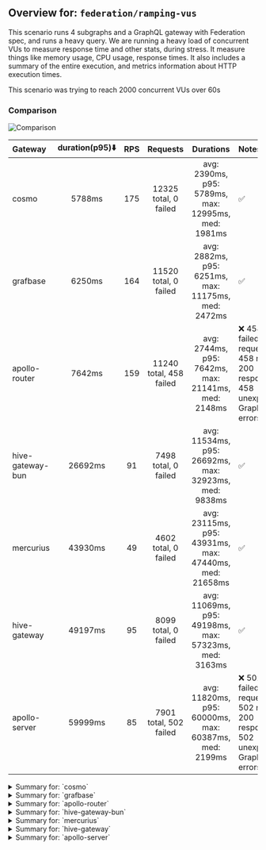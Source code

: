 ## Overview for: `federation/ramping-vus`


This scenario runs 4 subgraphs and a GraphQL gateway with Federation spec, and runs a heavy query. We are running a heavy load of concurrent VUs to measure response time and other stats, during stress. It measure things like memory usage, CPU usage, response times. It also includes a summary of the entire execution, and metrics information about HTTP execution times.


This scenario was trying to reach 2000 concurrent VUs over 60s


### Comparison


<img src="https://imagedelivery.net/KYe9TScr4TldYHA48pczVg/4f51dd13-fbe7-4e03-ea91-1420743b8300/public" alt="Comparison" />


| Gateway          | duration(p95)⬇️ |  RPS  |        Requests         |                       Durations                        | Notes                                                                       |
| :--------------- | :-------------: | :---: | :---------------------: | :----------------------------------------------------: | :-------------------------------------------------------------------------- |
| cosmo            |     5788ms      |  175  |  12325 total, 0 failed  |  avg: 2390ms, p95: 5789ms, max: 12995ms, med: 1981ms   | ✅                                                                           |
| grafbase         |     6250ms      |  164  |  11520 total, 0 failed  |  avg: 2882ms, p95: 6251ms, max: 11175ms, med: 2472ms   | ✅                                                                           |
| apollo-router    |     7642ms      |  159  | 11240 total, 458 failed |  avg: 2744ms, p95: 7642ms, max: 21141ms, med: 2148ms   | ❌ 458 failed requests, 458 non-200 responses, 458 unexpected GraphQL errors |
| hive-gateway-bun |     26692ms     |  91   |  7498 total, 0 failed   | avg: 11534ms, p95: 26692ms, max: 32923ms, med: 9838ms  | ✅                                                                           |
| mercurius        |     43930ms     |  49   |  4602 total, 0 failed   | avg: 23115ms, p95: 43931ms, max: 47440ms, med: 21658ms | ✅                                                                           |
| hive-gateway     |     49197ms     |  95   |  8099 total, 0 failed   | avg: 11069ms, p95: 49198ms, max: 57323ms, med: 3163ms  | ✅                                                                           |
| apollo-server    |     59999ms     |  85   | 7901 total, 502 failed  | avg: 11820ms, p95: 60000ms, max: 60387ms, med: 2199ms  | ❌ 502 failed requests, 502 non-200 responses, 502 unexpected GraphQL errors |



<details>
  <summary>Summary for: `cosmo`</summary>

  **K6 Output**




```
     ✓ response code was 200
     ✓ no graphql errors
     ✓ valid response structure

     █ setup

     checks.........................: 100.00% ✓ 36915      ✗ 0     
     data_received..................: 1.1 GB  15 MB/s
     data_sent......................: 15 MB   209 kB/s
     http_req_blocked...............: avg=223.77ms min=1.5µs   med=3.37µs  max=10.54s p(90)=829.69ms p(95)=1.82s   
     http_req_connecting............: avg=221.66ms min=0s      med=0s      max=10.54s p(90)=821.35ms p(95)=1.82s   
     http_req_duration..............: avg=2.39s    min=3.13ms  med=1.98s   max=12.99s p(90)=4.95s    p(95)=5.78s   
       { expected_response:true }...: avg=2.39s    min=3.13ms  med=1.98s   max=12.99s p(90)=4.95s    p(95)=5.78s   
     http_req_failed................: 0.00%   ✓ 0          ✗ 12325 
     http_req_receiving.............: avg=232.98ms min=32.38µs med=76.64µs max=10.14s p(90)=730.97ms p(95)=1.78s   
     http_req_sending...............: avg=126.36ms min=8.47µs  med=15.22µs max=8.13s  p(90)=201.93ms p(95)=696.45ms
     http_req_tls_handshaking.......: avg=0s       min=0s      med=0s      max=0s     p(90)=0s       p(95)=0s      
     http_req_waiting...............: avg=2.03s    min=3.06ms  med=1.7s    max=11.55s p(90)=4.22s    p(95)=5.2s    
     http_reqs......................: 12325   175.801142/s
     iteration_duration.............: avg=5.53s    min=8.91ms  med=4.57s   max=29.87s p(90)=11.65s   p(95)=14.66s  
     iterations.....................: 12305   175.515866/s
     vus............................: 6       min=6        max=1867
     vus_max........................: 2000    min=2000     max=2000
```


**Performance Overview**


<img src="https://imagedelivery.net/KYe9TScr4TldYHA48pczVg/91c1daf2-b890-49c6-a165-9c39d261d200/public" alt="Performance Overview" />


**Subgraphs Overview**


<img src="https://imagedelivery.net/KYe9TScr4TldYHA48pczVg/5f646efb-8cfb-4095-a8fc-c335e6bddf00/public" alt="Subgraphs Overview" />


**HTTP Overview**


<img src="https://imagedelivery.net/KYe9TScr4TldYHA48pczVg/a6823c22-26e7-4535-771b-ddf7a23b2600/public" alt="HTTP Overview" />


  </details>

<details>
  <summary>Summary for: `grafbase`</summary>

  **K6 Output**




```
     ✓ response code was 200
     ✓ no graphql errors
     ✓ valid response structure

     █ setup

     checks.........................: 100.00% ✓ 34500      ✗ 0     
     data_received..................: 1.0 GB  14 MB/s
     data_sent......................: 14 MB   195 kB/s
     http_req_blocked...............: avg=346.52ms min=1.45µs  med=3.8µs   max=10.52s p(90)=1.42s    p(95)=2.61s 
     http_req_connecting............: avg=343.88ms min=0s      med=0s      max=10.52s p(90)=1.42s    p(95)=2.61s 
     http_req_duration..............: avg=2.88s    min=3.27ms  med=2.47s   max=11.17s p(90)=5.71s    p(95)=6.25s 
       { expected_response:true }...: avg=2.88s    min=3.27ms  med=2.47s   max=11.17s p(90)=5.71s    p(95)=6.25s 
     http_req_failed................: 0.00%   ✓ 0          ✗ 11520 
     http_req_receiving.............: avg=191.39ms min=30.83µs med=76.01µs max=10.21s p(90)=370.9ms  p(95)=1.42s 
     http_req_sending...............: avg=150.64ms min=7.86µs  med=18.87µs max=6.54s  p(90)=459.16ms p(95)=1.05s 
     http_req_tls_handshaking.......: avg=0s       min=0s      med=0s      max=0s     p(90)=0s       p(95)=0s    
     http_req_waiting...............: avg=2.54s    min=3.02ms  med=2.16s   max=10.63s p(90)=5.42s    p(95)=5.88s 
     http_reqs......................: 11520   164.372721/s
     iteration_duration.............: avg=6.14s    min=14.64ms med=5.27s   max=26.44s p(90)=12.1s    p(95)=14.29s
     iterations.....................: 11500   164.087352/s
     vus............................: 8       min=8        max=1966
     vus_max........................: 2000    min=2000     max=2000
```


**Performance Overview**


<img src="https://imagedelivery.net/KYe9TScr4TldYHA48pczVg/5a560df3-4553-40f0-b1ff-5eeed113c200/public" alt="Performance Overview" />


**Subgraphs Overview**


<img src="https://imagedelivery.net/KYe9TScr4TldYHA48pczVg/f588965c-0d28-4e77-6e39-77789b8da500/public" alt="Subgraphs Overview" />


**HTTP Overview**


<img src="https://imagedelivery.net/KYe9TScr4TldYHA48pczVg/45f5a128-e825-4e02-7d06-1af5e364fb00/public" alt="HTTP Overview" />


  </details>

<details>
  <summary>Summary for: `apollo-router`</summary>

  **K6 Output**




```
     ✗ response code was 200
      ↳  95% — ✓ 10762 / ✗ 458
     ✗ no graphql errors
      ↳  95% — ✓ 10762 / ✗ 458
     ✓ valid response structure

     █ setup

     checks.........................: 97.24% ✓ 32286      ✗ 916   
     data_received..................: 946 MB 14 MB/s
     data_sent......................: 13 MB  190 kB/s
     http_req_blocked...............: avg=557.95ms min=1.48µs med=3.9µs   max=12.35s p(90)=2.72s    p(95)=3.45s 
     http_req_connecting............: avg=534.71ms min=0s     med=0s      max=10.15s p(90)=2.67s    p(95)=3.42s 
     http_req_duration..............: avg=2.74s    min=6.49ms med=2.14s   max=21.14s p(90)=6.4s     p(95)=7.64s 
       { expected_response:true }...: avg=2.74s    min=6.49ms med=2.12s   max=21.14s p(90)=6.45s    p(95)=7.66s 
     http_req_failed................: 4.07%  ✓ 458        ✗ 10782 
     http_req_receiving.............: avg=830.23ms min=0s     med=90.41µs max=11.66s p(90)=3.72s    p(95)=5.33s 
     http_req_sending...............: avg=279.84ms min=7.84µs med=20.28µs max=12.82s p(90)=542.21ms p(95)=1.16s 
     http_req_tls_handshaking.......: avg=0s       min=0s     med=0s      max=0s     p(90)=0s       p(95)=0s    
     http_req_waiting...............: avg=1.63s    min=6.41ms med=1.36s   max=9.69s  p(90)=3.42s    p(95)=3.86s 
     http_reqs......................: 11240  159.914216/s
     iteration_duration.............: avg=6.29s    min=27.1ms med=5.49s   max=26.57s p(90)=12.82s   p(95)=14.65s
     iterations.....................: 11220  159.629671/s
     vus............................: 138    min=74       max=1969
     vus_max........................: 2000   min=2000     max=2000
```


**Performance Overview**


<img src="https://imagedelivery.net/KYe9TScr4TldYHA48pczVg/10ea2930-9dac-418b-5600-a365fa8cb000/public" alt="Performance Overview" />


**Subgraphs Overview**


<img src="https://imagedelivery.net/KYe9TScr4TldYHA48pczVg/7b3411e4-092e-40b8-1cd3-ba7f79d02800/public" alt="Subgraphs Overview" />


**HTTP Overview**


<img src="https://imagedelivery.net/KYe9TScr4TldYHA48pczVg/5a342346-6b6f-4226-3ac2-8939206e9900/public" alt="HTTP Overview" />


  </details>

<details>
  <summary>Summary for: `hive-gateway-bun`</summary>

  **K6 Output**




```
     ✓ response code was 200
     ✓ no graphql errors
     ✓ valid response structure

     █ setup

     checks.........................: 100.00% ✓ 22434     ✗ 0     
     data_received..................: 658 MB  8.1 MB/s
     data_sent......................: 8.9 MB  109 kB/s
     http_req_blocked...............: avg=28ms     min=1.72µs  med=4.32µs  max=2.19s  p(90)=36.08ms p(95)=169.88ms
     http_req_connecting............: avg=27.78ms  min=0s      med=0s      max=2.19s  p(90)=34.75ms p(95)=167.87ms
     http_req_duration..............: avg=11.53s   min=16.31ms med=9.83s   max=32.92s p(90)=23.96s  p(95)=26.69s  
       { expected_response:true }...: avg=11.53s   min=16.31ms med=9.83s   max=32.92s p(90)=23.96s  p(95)=26.69s  
     http_req_failed................: 0.00%   ✓ 0         ✗ 7498  
     http_req_receiving.............: avg=118.62ms min=35.94µs med=104.5µs max=7.79s  p(90)=6.57ms  p(95)=434.95ms
     http_req_sending...............: avg=19.34ms  min=8.49µs  med=26.5µs  max=1.56s  p(90)=24.73ms p(95)=96.35ms 
     http_req_tls_handshaking.......: avg=0s       min=0s      med=0s      max=0s     p(90)=0s      p(95)=0s      
     http_req_waiting...............: avg=11.39s   min=16.18ms med=9.73s   max=32.92s p(90)=23.85s  p(95)=26.61s  
     http_reqs......................: 7498    91.801266/s
     iteration_duration.............: avg=11.84s   min=86.81ms med=10.17s  max=34.64s p(90)=24.66s  p(95)=27.36s  
     iterations.....................: 7478    91.556397/s
     vus............................: 178     min=59      max=2000
     vus_max........................: 2000    min=2000    max=2000
```


**Performance Overview**


<img src="https://imagedelivery.net/KYe9TScr4TldYHA48pczVg/767957a1-f406-4fb4-65d4-34fb6b440600/public" alt="Performance Overview" />


**Subgraphs Overview**


<img src="https://imagedelivery.net/KYe9TScr4TldYHA48pczVg/c4e03b5c-552e-4a10-c8a8-53753b304f00/public" alt="Subgraphs Overview" />


**HTTP Overview**


<img src="https://imagedelivery.net/KYe9TScr4TldYHA48pczVg/3d277f18-5544-4c5e-be89-e4e52204a200/public" alt="HTTP Overview" />


  </details>

<details>
  <summary>Summary for: `mercurius`</summary>

  **K6 Output**




```
     ✓ response code was 200
     ✓ no graphql errors
     ✓ valid response structure

     █ setup

     checks.........................: 100.00% ✓ 13702     ✗ 0     
     data_received..................: 405 MB  4.4 MB/s
     data_sent......................: 5.7 MB  61 kB/s
     http_req_blocked...............: avg=311.43µs min=2.28µs   med=5.68µs   max=14.34ms p(90)=682.69µs p(95)=1.14ms  
     http_req_connecting............: avg=268.01µs min=0s       med=0s       max=14.2ms  p(90)=587.13µs p(95)=971.69µs
     http_req_duration..............: avg=23.11s   min=12.8ms   med=21.65s   max=47.43s  p(90)=42.13s   p(95)=43.93s  
       { expected_response:true }...: avg=23.11s   min=12.8ms   med=21.65s   max=47.43s  p(90)=42.13s   p(95)=43.93s  
     http_req_failed................: 0.00%   ✓ 0         ✗ 4602  
     http_req_receiving.............: avg=33.35ms  min=37.78µs  med=123.42µs max=2.88s   p(90)=454µs    p(95)=1.46ms  
     http_req_sending...............: avg=76.65µs  min=10.41µs  med=36.69µs  max=14.18ms p(90)=88.15µs  p(95)=133.82µs
     http_req_tls_handshaking.......: avg=0s       min=0s       med=0s       max=0s      p(90)=0s       p(95)=0s      
     http_req_waiting...............: avg=23.08s   min=12.68ms  med=21.65s   max=44.96s  p(90)=42.13s   p(95)=43.41s  
     http_reqs......................: 4602    49.756057/s
     iteration_duration.............: avg=23.18s   min=369.21ms med=21.64s   max=47.97s  p(90)=42.28s   p(95)=43.98s  
     iterations.....................: 4538    49.0641/s
     vus............................: 19      min=19      max=2000
     vus_max........................: 2000    min=2000    max=2000
```


**Performance Overview**


<img src="https://imagedelivery.net/KYe9TScr4TldYHA48pczVg/ec32b685-f456-40fd-ca4d-9cd3360dc600/public" alt="Performance Overview" />


**Subgraphs Overview**


<img src="https://imagedelivery.net/KYe9TScr4TldYHA48pczVg/7d7d9439-b8a9-4064-de30-9edd92e8ac00/public" alt="Subgraphs Overview" />


**HTTP Overview**


<img src="https://imagedelivery.net/KYe9TScr4TldYHA48pczVg/de4a9ccb-9bb0-42de-853a-a40e2c2d7400/public" alt="HTTP Overview" />


  </details>

<details>
  <summary>Summary for: `hive-gateway`</summary>

  **K6 Output**




```
     ✓ response code was 200
     ✓ no graphql errors
     ✓ valid response structure

     █ setup

     checks.........................: 100.00% ✓ 24237     ✗ 0     
     data_received..................: 711 MB  8.4 MB/s
     data_sent......................: 9.6 MB  113 kB/s
     http_req_blocked...............: avg=9.92ms min=1.78µs  med=4.25µs  max=774.8ms  p(90)=26.04ms p(95)=71.8ms 
     http_req_connecting............: avg=9.74ms min=0s      med=0s      max=323.94ms p(90)=25.2ms  p(95)=71.42ms
     http_req_duration..............: avg=11.06s min=11.88ms med=3.16s   max=57.32s   p(90)=41.85s  p(95)=49.19s 
       { expected_response:true }...: avg=11.06s min=11.88ms med=3.16s   max=57.32s   p(90)=41.85s  p(95)=49.19s 
     http_req_failed................: 0.00%   ✓ 0         ✗ 8099  
     http_req_receiving.............: avg=8.32ms min=39.91µs med=92.06µs max=939.28ms p(90)=1.55ms  p(95)=8.6ms  
     http_req_sending...............: avg=5.97ms min=9.03µs  med=24.14µs max=820.43ms p(90)=12.12ms p(95)=28.25ms
     http_req_tls_handshaking.......: avg=0s     min=0s      med=0s      max=0s       p(90)=0s      p(95)=0s     
     http_req_waiting...............: avg=11.05s min=11.78ms med=3.15s   max=57.26s   p(90)=41.84s  p(95)=49.17s 
     http_reqs......................: 8099    95.507498/s
     iteration_duration.............: avg=11.21s min=98.86ms med=3.28s   max=58.34s   p(90)=41.94s  p(95)=49.43s 
     iterations.....................: 8079    95.271648/s
     vus............................: 11      min=11      max=1999
     vus_max........................: 2000    min=2000    max=2000
```


**Performance Overview**


<img src="https://imagedelivery.net/KYe9TScr4TldYHA48pczVg/0b0559d6-ea59-43cd-47a1-e64dd398fe00/public" alt="Performance Overview" />


**Subgraphs Overview**


<img src="https://imagedelivery.net/KYe9TScr4TldYHA48pczVg/755c771c-8c81-4abb-376c-06d143bade00/public" alt="Subgraphs Overview" />


**HTTP Overview**


<img src="https://imagedelivery.net/KYe9TScr4TldYHA48pczVg/277ed792-66b0-4c13-8fd6-4c4c58b02c00/public" alt="HTTP Overview" />


  </details>

<details>
  <summary>Summary for: `apollo-server`</summary>

  **K6 Output**




```
     ✗ response code was 200
      ↳  93% — ✓ 7379 / ✗ 502
     ✗ no graphql errors
      ↳  93% — ✓ 7379 / ✗ 502
     ✓ valid response structure

     █ setup

     checks.........................: 95.66% ✓ 22137     ✗ 1004  
     data_received..................: 650 MB 7.0 MB/s
     data_sent......................: 9.4 MB 102 kB/s
     http_req_blocked...............: avg=571.68µs min=1.37µs  med=3.3µs    max=135.33ms p(90)=442.75µs p(95)=744.02µs
     http_req_connecting............: avg=547.18µs min=0s      med=0s       max=135.12ms p(90)=366.98µs p(95)=621.36µs
     http_req_duration..............: avg=11.82s   min=11.93ms med=2.19s    max=1m0s     p(90)=55.52s   p(95)=59.99s  
       { expected_response:true }...: avg=8.55s    min=11.93ms med=2.13s    max=59.99s   p(90)=36.69s   p(95)=47.17s  
     http_req_failed................: 6.35%  ✓ 502       ✗ 7399  
     http_req_receiving.............: avg=211.39µs min=0s      med=103.11µs max=245.09ms p(90)=222.23µs p(95)=347.53µs
     http_req_sending...............: avg=207.21µs min=7.88µs  med=16.29µs  max=38.18ms  p(90)=65.77µs  p(95)=120.92µs
     http_req_tls_handshaking.......: avg=0s       min=0s      med=0s       max=0s       p(90)=0s       p(95)=0s      
     http_req_waiting...............: avg=11.81s   min=11.85ms med=2.19s    max=1m0s     p(90)=55.52s   p(95)=59.99s  
     http_reqs......................: 7901   85.243834/s
     iteration_duration.............: avg=11.86s   min=49.33ms med=2.21s    max=1m0s     p(90)=55.57s   p(95)=1m0s    
     iterations.....................: 7881   85.028055/s
     vus............................: 50     min=50      max=2000
     vus_max........................: 2000   min=2000    max=2000
```


**Performance Overview**


<img src="https://imagedelivery.net/KYe9TScr4TldYHA48pczVg/7d2f2d11-f262-4a24-7f0d-05118c45ea00/public" alt="Performance Overview" />


**Subgraphs Overview**


<img src="https://imagedelivery.net/KYe9TScr4TldYHA48pczVg/37070130-f7b2-4f75-95fa-5be608826700/public" alt="Subgraphs Overview" />


**HTTP Overview**


<img src="https://imagedelivery.net/KYe9TScr4TldYHA48pczVg/f6fdb8fa-1ed6-4d3a-ae10-9ab255592000/public" alt="HTTP Overview" />


  </details>